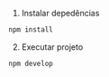 1. Instalar depedências
  ```sh
  npm install 
  ```
2. Executar projeto
  ```sh
  npm develop
  ```